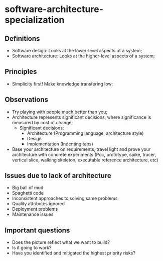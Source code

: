 # software-architecture-specialization

## Definitions
- Software design: Looks at the lower-level aspects of a system;
- Software architecture: Looks at the higher-level aspects of a system;

## Principles
- Simplicity first! Make knowledge transfering low;

## Observations
- Try playing with people much better than you;
- Architecture represents significant decisions, where significance is measured by cost of change;
    - Significant decisions:
        - Architecture (Programming language, architecture style)
        - Design
        - Implementation (Indenting tabs)
- Base your architecture on requirements, travel light and prove your architecture with concrete experiments (Poc, prototype, spike, tracer, vertical slice, walking skeleton, executable reference architecture, etc)

## Issues due to lack of architecture
- Big ball of mud
- Spaghetti code
- Inconsistent approaches to solving same problems
- Quality attributes ignored
- Deployment problems
- Maintenance issues

## Important questions
- Does the picture reflect what we want to build?
- Is it going to work?
- Have you identified and mitigated the highest priority risks?
